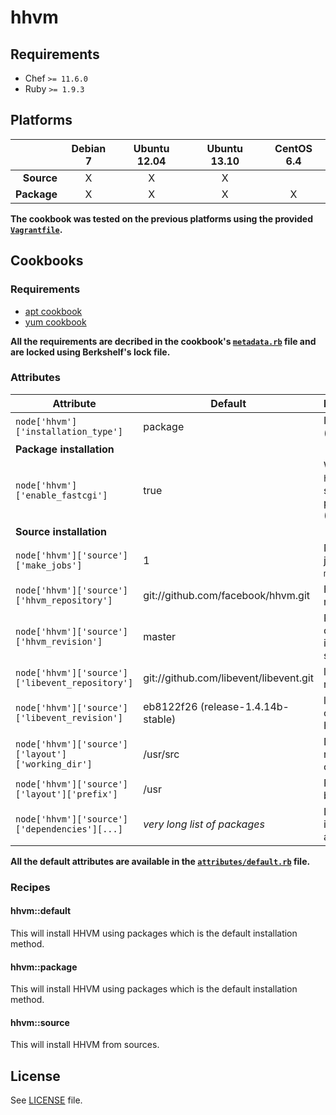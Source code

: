 # hhvm

## Requirements

* Chef `>= 11.6.0`
* Ruby `>= 1.9.3`

## Platforms

|              | Debian 7   | Ubuntu 12.04   | Ubuntu 13.10   | CentOS 6.4   |
| -----------: | :--------: | :------------: | :------------: | :----------: |
| **Source**   | X          | X              | X              |              |
| **Package**  | X          | X              | X              | X            |

**The cookbook was tested on the previous platforms using the provided [`Vagrantfile`](Vagrantfile).**

## Cookbooks

### Requirements

* [apt cookbook](https://github.com/opscode-cookbooks/apt)
* [yum cookbook](https://github.com/opscode-cookbooks/yum)

**All the requirements are decribed in the cookbook's [`metadata.rb`](metadata.rb) file and are locked using Berkshelf's lock file.**

### Attributes

| Attribute                                         | Default                                | Description/Values                                                         |
| ------------------------------------------------- | -------------------------------------- | -------------------------------------------------------------------------- |
| `node['hhvm']['installation_type']`               | package                                | Installation method ([`package`](#hhvmpackage) or [`source`](#hhvmsource)) |
| **Package installation**                          |                                        |                                                                            |
| `node['hhvm']['enable_fastcgi']`                  | true                                   | Wether to install `hhvm-fastcgi` on supported platforms (Debian/Ubuntu)    |
| **Source installation**                           |                                        |                                                                            |
| `node['hhvm']['source']['make_jobs']`             | 1                                      | Number of parallel jobs when running `make` commands                       |
| `node['hhvm']['source']['hhvm_repository']`       | git://github.com/facebook/hhvm.git     | HHVM git repository URL                                                    |
| `node['hhvm']['source']['hhvm_revision']`         | master                                 | Revision to checkout when installing from sources                          |
| `node['hhvm']['source']['libevent_repository']`   | git://github.com/libevent/libevent.git | libevent git repository URL                                                |
| `node['hhvm']['source']['libevent_revision']`     | eb8122f26 (release-1.4.14b-stable)     | libevent version to checkout to build HHVM                                 |
| `node['hhvm']['source']['layout']['working_dir']` | /usr/src                               | Directory in which repositories will be cloned                             |
| `node['hhvm']['source']['layout']['prefix']`      | /usr                                   | Prefix used when building HHVM                                             |
| `node['hhvm']['source']['dependencies'][...]`     | _very long list of packages_           | List of packages to install before being able to build HHVM                |

**All the default attributes are available in the [`attributes/default.rb`](attributes/default.rb) file.**

### Recipes

#### hhvm::default

This will install HHVM using packages which is the default installation method.

#### hhvm::package

This will install HHVM using packages which is the default installation method.

#### hhvm::source

This will install HHVM from sources.

## License

See [LICENSE](LICENSE) file.
